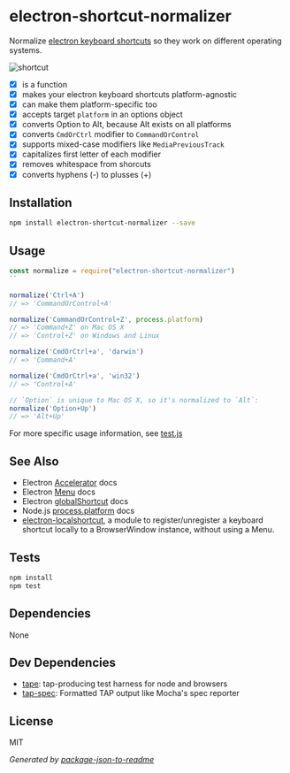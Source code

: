 # electron-shortcut-normalizer

Normalize [electron keyboard shortcuts](https://github.com/atom/electron/blob/master/docs/api/accelerator.md#readme) so they work on different operating systems.

![shortcut](https://cloud.githubusercontent.com/assets/2289/14230694/9c80cc92-f916-11e5-921d-5dafbc8e5070.png)

- [x] is a function
- [x] makes your electron keyboard shortcuts platform-agnostic
- [x] can make them platform-specific too
- [x] accepts target `platform` in an options object
- [x] converts Option to Alt, because Alt exists on all platforms
- [x] converts `CmdOrCtrl` modifier to `CommandOrControl`
- [x] supports mixed-case modifiers like `MediaPreviousTrack`
- [x] capitalizes first letter of each modifier
- [x] removes whitespace from shorcuts
- [x] converts hyphens (-) to plusses (+)

## Installation

```sh
npm install electron-shortcut-normalizer --save
```

## Usage

```js
const normalize = require("electron-shortcut-normalizer")
``

normalize('Ctrl+A')
// => 'CommandOrControl+A'

normalize('CommandOrControl+Z', process.platform)
// => 'Command+Z' on Mac OS X
// => 'Control+Z' on Windows and Linux

normalize('CmdOrCtrl+a', 'darwin')
// => 'Command+A'

normalize('CmdOrCtrl+a', 'win32')
// => 'Control+A'

// `Option` is unique to Mac OS X, so it's normalized to `Alt`:
normalize('Option+Up')
// => 'Alt+Up'
```

For more specific usage information, see [test.js](/test.js)

## See Also

- Electron [Accelerator](https://github.com/atom/electron/blob/master/docs/api/accelerator.md) docs
- Electron [Menu](https://github.com/atom/electron/blob/master/docs/api/menu.md) docs
- Electron [globalShortcut](https://github.com/atom/electron/blob/master/docs/api/global-shortcut.md) docs
- Node.js [process.platform](https://nodejs.org/api/process.html#process_process_platform) docs
- [electron-localshortcut](https://github.com/parro-it/electron-localshortcut), a module to register/unregister a keyboard shortcut locally to a BrowserWindow instance, without using a Menu.

## Tests

```sh
npm install
npm test
```

## Dependencies

None

## Dev Dependencies

- [tape](https://github.com/substack/tape): tap-producing test harness for node and browsers
- [tap-spec](https://github.com/scottcorgan/tap-spec): Formatted TAP output like Mocha&#39;s spec reporter


## License

MIT

_Generated by [package-json-to-readme](https://github.com/zeke/package-json-to-readme)_
